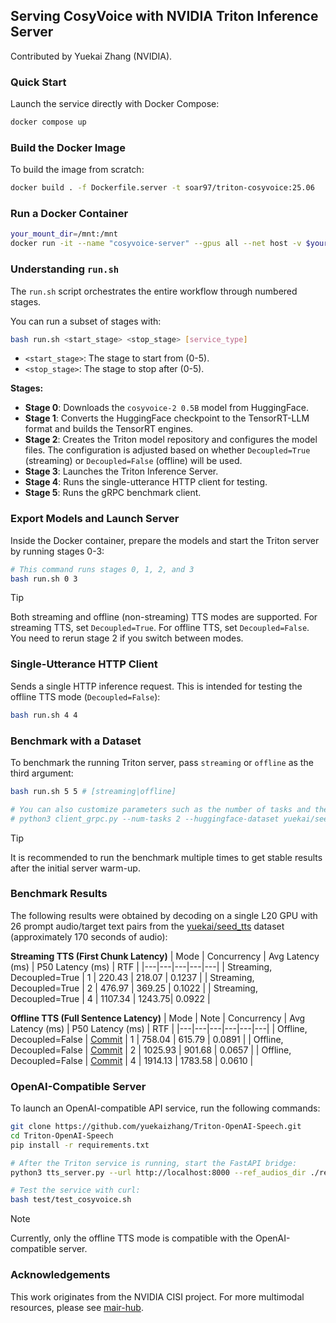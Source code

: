 ## Serving CosyVoice with NVIDIA Triton Inference Server

Contributed by Yuekai Zhang (NVIDIA).

### Quick Start

Launch the service directly with Docker Compose:
```sh
docker compose up
```

### Build the Docker Image

To build the image from scratch:
```sh
docker build . -f Dockerfile.server -t soar97/triton-cosyvoice:25.06
```

### Run a Docker Container
```sh
your_mount_dir=/mnt:/mnt
docker run -it --name "cosyvoice-server" --gpus all --net host -v $your_mount_dir --shm-size=2g soar97/triton-cosyvoice:25.06
```

### Understanding `run.sh`

The `run.sh` script orchestrates the entire workflow through numbered stages.

You can run a subset of stages with:
```sh
bash run.sh <start_stage> <stop_stage> [service_type]
```
- `<start_stage>`: The stage to start from (0-5).
- `<stop_stage>`: The stage to stop after (0-5).

**Stages:**

- **Stage 0**: Downloads the `cosyvoice-2 0.5B` model from HuggingFace.
- **Stage 1**: Converts the HuggingFace checkpoint to the TensorRT-LLM format and builds the TensorRT engines.
- **Stage 2**: Creates the Triton model repository and configures the model files. The configuration is adjusted based on whether `Decoupled=True` (streaming) or `Decoupled=False` (offline) will be used.
- **Stage 3**: Launches the Triton Inference Server.
- **Stage 4**: Runs the single-utterance HTTP client for testing.
- **Stage 5**: Runs the gRPC benchmark client.

### Export Models and Launch Server

Inside the Docker container, prepare the models and start the Triton server by running stages 0-3:
```sh
# This command runs stages 0, 1, 2, and 3
bash run.sh 0 3
```
> [!TIP]
> Both streaming and offline (non-streaming) TTS modes are supported. For streaming TTS, set `Decoupled=True`. For offline TTS, set `Decoupled=False`. You need to rerun stage 2 if you switch between modes.

### Single-Utterance HTTP Client

Sends a single HTTP inference request. This is intended for testing the offline TTS mode (`Decoupled=False`):
```sh
bash run.sh 4 4
```

### Benchmark with a Dataset

To benchmark the running Triton server, pass `streaming` or `offline` as the third argument:
```sh
bash run.sh 5 5 # [streaming|offline]

# You can also customize parameters such as the number of tasks and the dataset split:
# python3 client_grpc.py --num-tasks 2 --huggingface-dataset yuekai/seed_tts_cosy2 --split-name test_zh --mode [streaming|offline]
```
> [!TIP]
> It is recommended to run the benchmark multiple times to get stable results after the initial server warm-up.

### Benchmark Results
The following results were obtained by decoding on a single L20 GPU with 26 prompt audio/target text pairs from the [yuekai/seed_tts](https://huggingface.co/datasets/yuekai/seed_tts) dataset (approximately 170 seconds of audio):

**Streaming TTS (First Chunk Latency)**
| Mode | Concurrency | Avg Latency (ms) | P50 Latency (ms) | RTF |
|---|---|---|---|---|
| Streaming, Decoupled=True | 1 | 220.43 | 218.07 | 0.1237 |
| Streaming, Decoupled=True | 2 | 476.97 | 369.25 | 0.1022 |
| Streaming, Decoupled=True | 4 | 1107.34 | 1243.75| 0.0922 |

**Offline TTS (Full Sentence Latency)**
| Mode | Note | Concurrency | Avg Latency (ms) | P50 Latency (ms) | RTF |
|---|---|---|---|---|---|
| Offline, Decoupled=False | [Commit](https://github.com/yuekaizhang/CosyVoice/commit/b44f12110224cb11c03aee4084b1597e7b9331cb) | 1 | 758.04 | 615.79 | 0.0891 |
| Offline, Decoupled=False | [Commit](https://github.com/yuekaizhang/CosyVoice/commit/b44f12110224cb11c03aee4084b1597e7b9331cb) | 2 | 1025.93 | 901.68 | 0.0657 |
| Offline, Decoupled=False | [Commit](https://github.com/yuekaizhang/CosyVoice/commit/b44f12110224cb11c03aee4084b1597e7b9331cb) | 4 | 1914.13 | 1783.58 | 0.0610 |

### OpenAI-Compatible Server

To launch an OpenAI-compatible API service, run the following commands:
```sh
git clone https://github.com/yuekaizhang/Triton-OpenAI-Speech.git
cd Triton-OpenAI-Speech
pip install -r requirements.txt

# After the Triton service is running, start the FastAPI bridge:
python3 tts_server.py --url http://localhost:8000 --ref_audios_dir ./ref_audios/ --port 10086 --default_sample_rate 24000

# Test the service with curl:
bash test/test_cosyvoice.sh
```
> [!NOTE]
> Currently, only the offline TTS mode is compatible with the OpenAI-compatible server.

### Acknowledgements

This work originates from the NVIDIA CISI project. For more multimodal resources, please see [mair-hub](https://github.com/nvidia-china-sae/mair-hub).

